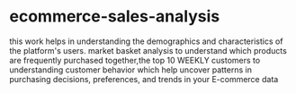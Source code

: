 # ecommerce-sales-analysis
 this work helps in understanding the demographics and characteristics of the platform's users.
 market basket analysis to understand which products are frequently purchased together,the top 10 WEEKLY customers to understanding customer behavior which help uncover patterns in purchasing decisions, preferences, and trends in your E-commerce data
